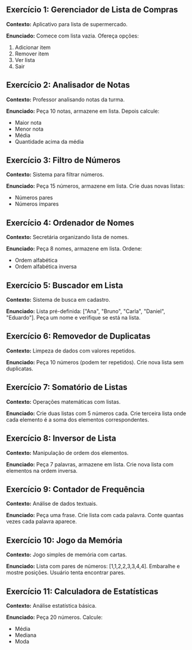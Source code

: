 ## Exercício 1: Gerenciador de Lista de Compras
**Contexto:** Aplicativo para lista de supermercado.

**Enunciado:** Comece com lista vazia. Ofereça opções:
1. Adicionar item
2. Remover item
3. Ver lista
4. Sair

## Exercício 2: Analisador de Notas
**Contexto:** Professor analisando notas da turma.

**Enunciado:** Peça 10 notas, armazene em lista. Depois calcule:
- Maior nota
- Menor nota
- Média
- Quantidade acima da média

## Exercício 3: Filtro de Números
**Contexto:** Sistema para filtrar números.

**Enunciado:** Peça 15 números, armazene em lista. Crie duas novas listas:
- Números pares
- Números ímpares

## Exercício 4: Ordenador de Nomes
**Contexto:** Secretária organizando lista de nomes.

**Enunciado:** Peça 8 nomes, armazene em lista. Ordene:
- Ordem alfabética
- Ordem alfabética inversa

## Exercício 5: Buscador em Lista
**Contexto:** Sistema de busca em cadastro.

**Enunciado:** Lista pré-definida: ["Ana", "Bruno", "Carla", "Daniel", "Eduardo"]. Peça um nome e verifique se está na lista.

## Exercício 6: Removedor de Duplicatas
**Contexto:** Limpeza de dados com valores repetidos.

**Enunciado:** Peça 10 números (podem ter repetidos). Crie nova lista sem duplicatas.

## Exercício 7: Somatório de Listas
**Contexto:** Operações matemáticas com listas.

**Enunciado:** Crie duas listas com 5 números cada. Crie terceira lista onde cada elemento é a soma dos elementos correspondentes.

## Exercício 8: Inversor de Lista
**Contexto:** Manipulação de ordem dos elementos.

**Enunciado:** Peça 7 palavras, armazene em lista. Crie nova lista com elementos na ordem inversa.

## Exercício 9: Contador de Frequência
**Contexto:** Análise de dados textuais.

**Enunciado:** Peça uma frase. Crie lista com cada palavra. Conte quantas vezes cada palavra aparece.

## Exercício 10: Jogo da Memória
**Contexto:** Jogo simples de memória com cartas.

**Enunciado:** Lista com pares de números: [1,1,2,2,3,3,4,4]. Embaralhe e mostre posições. Usuário tenta encontrar pares.

## Exercício 11: Calculadora de Estatísticas
**Contexto:** Análise estatística básica.

**Enunciado:** Peça 20 números. Calcule:
- Média
- Mediana
- Moda
